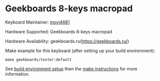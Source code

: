 Geekboards 8-keys macropad
=====

Keyboard Maintainer: [moyi4681](https://github.com/moyi4681)  

Hardware Supported: Geekboards 8-keys macropad  

Hardware Availability: geekboards.ru(https://geekboards.ru/)

Make example for this keyboard (after setting up your build environment):

    make geekboards/tester:default

See [build environment setup](https://docs.qmk.fm/#/getting_started_build_tools) then the [make instructions](https://docs.qmk.fm/#/getting_started_make_guide) for more information.
